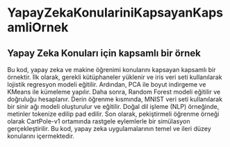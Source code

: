 # YapayZekaKonulariniKapsayanKapsamliOrnek
## Yapay Zeka Konuları için kapsamlı bir örnek
Bu kod, yapay zeka ve makine öğrenimi konularını kapsayan kapsamlı bir örnektir. İlk olarak, gerekli kütüphaneler yüklenir ve iris veri seti kullanılarak lojistik regresyon modeli eğitilir. Ardından, PCA ile boyut indirgeme ve KMeans ile kümeleme yapılır. Daha sonra, Random Forest modeli eğitilir ve doğruluğu hesaplanır. Derin öğrenme kısmında, MNIST veri seti kullanılarak bir sinir ağı modeli oluşturulur ve eğitilir. Doğal dil işleme (NLP) örneğinde, metinler tokenize edilip pad edilir. Son olarak, pekiştirmeli öğrenme örneği olarak CartPole-v1 ortamında rastgele eylemlerle bir simülasyon gerçekleştirilir. Bu kod, yapay zeka uygulamalarının temel ve ileri düzey konularını içermektedir.
